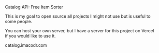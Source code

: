 Catalog API: Free Item Sorter

This is my goal to open source all projects I might not use but is useful to some people.

You can host your own server, but I have a server for this project on Vercel if you would like to use it.

catalog.imacodr.com
